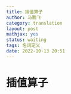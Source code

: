 ```yaml
---
title: 插值算子
author: 马鹏飞
category: translation
layout: post
mathjax: yes
status: waiting
tags: 名词定义
date: 2022-10-13 20:51
---
```

# 插值算子

